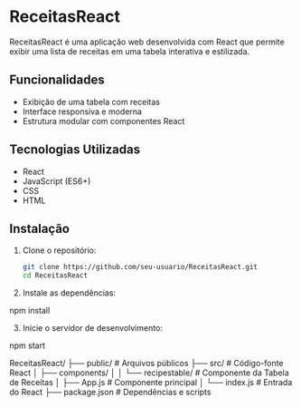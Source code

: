# ReceitasReact

ReceitasReact é uma aplicação web desenvolvida com React que permite exibir uma lista de receitas em uma tabela interativa e estilizada.

## Funcionalidades

- Exibição de uma tabela com receitas
- Interface responsiva e moderna
- Estrutura modular com componentes React

## Tecnologias Utilizadas

- React
- JavaScript (ES6+)
- CSS
- HTML

## Instalação

1. Clone o repositório:
   ```bash
   git clone https://github.com/seu-usuario/ReceitasReact.git
   cd ReceitasReact


2. Instale as dependências:

npm install


3. Inicie o servidor de desenvolvimento:

npm start


ReceitasReact/
├── public/                 # Arquivos públicos
├── src/                    # Código-fonte React
│   ├── components/
│   │   └── recipestable/   # Componente da Tabela de Receitas
│   ├── App.js              # Componente principal
│   └── index.js            # Entrada do React
├── package.json            # Dependências e scripts